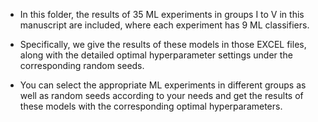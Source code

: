- In this folder, the results of 35 ML experiments in groups I to V in this manuscript are included, where each experiment has 9 ML classifiers.

- Specifically, we give the results of these models in those EXCEL files, along with the detailed optimal hyperparameter settings under the corresponding random seeds.
- You can select the appropriate ML experiments in different groups as well as random seeds according to your needs and get the results of these models with the corresponding optimal hyperparameters.




